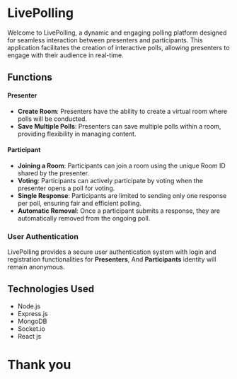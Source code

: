 # LivePolling

Welcome to LivePolling, a dynamic and engaging polling platform designed for seamless interaction between presenters and participants. This application facilitates the creation of interactive polls, allowing presenters to engage with their audience in real-time.

## Functions

#### Presenter
- **Create Room**: Presenters have the ability to create a virtual room where polls will be conducted.
- **Save Multiple Polls**: Presenters can save multiple polls within a room, providing flexibility in managing content.

#### Participant
- **Joining a Room**: Participants can join a room using the unique Room ID shared by the presenter.
- **Voting**: Participants can actively participate by voting when the presenter opens a poll for voting.
- **Single Response**: Participants are limited to sending only one response per poll, ensuring fair and efficient polling.
- **Automatic Removal**: Once a participant submits a response, they are automatically removed from the ongoing poll.

### User Authentication

LivePolling provides a secure user authentication system with login and registration functionalities for **Presenters**, And **Participants** identity will remain anonymous.

## Technologies Used

- Node.js
- Express.js
- MongoDB
- Socket.io
- React js

# Thank you
